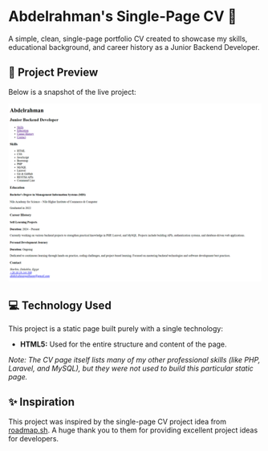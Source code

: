 # Abdelrahman's Single-Page CV 📄

A simple, clean, single-page portfolio CV created to showcase my skills, educational background, and career history as a Junior Backend Developer.

## 🚀 Project Preview

Below is a snapshot of the live project:

![Project Preview](image/project.png)

## 💻 Technology Used

This project is a static page built purely with a single technology:

* **HTML5:** Used for the entire structure and content of the page.

*Note: The CV page itself lists many of my other professional skills (like PHP, Laravel, and MySQL), but they were not used to build this particular static page.*

## ✨ Inspiration

This project was inspired by the single-page CV project idea from [roadmap.sh](https://roadmap.sh/projects/single-page-cv). A huge thank you to them for providing excellent project ideas for developers.
